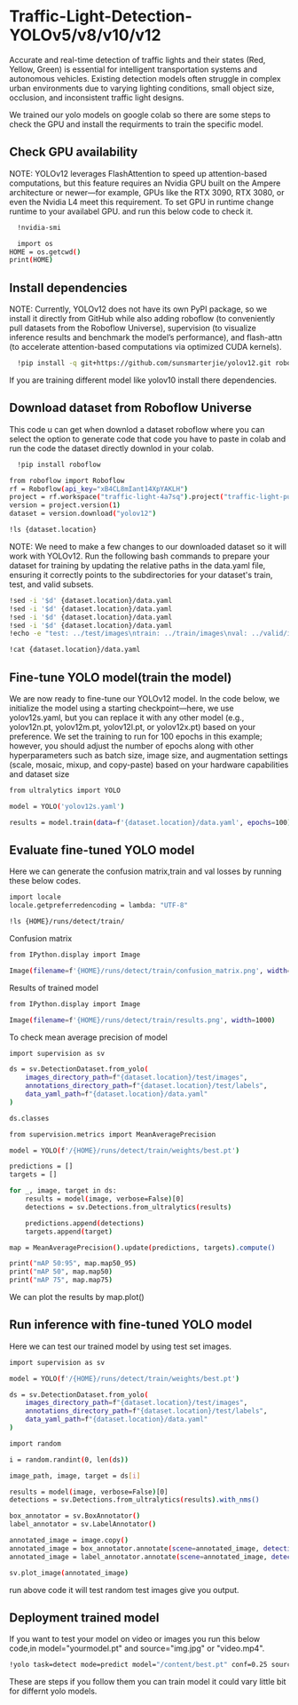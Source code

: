 

# Traffic-Light-Detection-YOLOv5/v8/v10/v12

Accurate and real-time detection of traffic lights and their states (Red, Yellow, Green) is essential for intelligent transportation systems and autonomous vehicles. Existing detection models often struggle in complex urban environments due to varying lighting conditions, small object size, occlusion, and inconsistent traffic light designs.

We trained our yolo models on google colab so there are some steps
to check the GPU and install the requirments to train the specific model.


## Check GPU availability

NOTE: YOLOv12 leverages FlashAttention to speed up attention-based computations, but this feature requires an Nvidia GPU built on the Ampere architecture or newer—for example, GPUs like the RTX 3090, RTX 3080, or even the Nvidia L4 meet this requirement.
To set GPU in runtime change runtime to your availabel GPU.
and run this below code to check it.

```bash
  !nvidia-smi
```
```bash
  import os
HOME = os.getcwd()
print(HOME)
```
## Install dependencies
NOTE: Currently, YOLOv12 does not have its own PyPI package, so we install it directly from GitHub while also adding roboflow (to conveniently pull datasets from the Roboflow Universe), supervision (to visualize inference results and benchmark the model’s performance), and flash-attn (to accelerate attention-based computations via optimized CUDA kernels).
```bash
  !pip install -q git+https://github.com/sunsmarterjie/yolov12.git roboflow supervision flash-attn
```
If you are training different model like yolov10 install there dependencies.
## Download dataset from Roboflow Universe
This code u can get when downlod a dataset roboflow where you can select the option to generate code that code you have to paste in colab and run the code the dataset directly downlod in your colab.
```bash
  !pip install roboflow

from roboflow import Roboflow
rf = Roboflow(api_key="xB4CL8mIant14XpYAKLH")
project = rf.workspace("traffic-light-4a7sq").project("traffic-light-pu1o5-lknqx")
version = project.version(1)
dataset = version.download("yolov12")
```
```bash
!ls {dataset.location}
```
NOTE: We need to make a few changes to our downloaded dataset so it will work with YOLOv12. Run the following bash commands to prepare your dataset for training by updating the relative paths in the data.yaml file, ensuring it correctly points to the subdirectories for your dataset's train, test, and valid subsets.
```bash
!sed -i '$d' {dataset.location}/data.yaml
!sed -i '$d' {dataset.location}/data.yaml
!sed -i '$d' {dataset.location}/data.yaml
!sed -i '$d' {dataset.location}/data.yaml
!echo -e "test: ../test/images\ntrain: ../train/images\nval: ../valid/images" >> {dataset.location}/data.yaml
```
```bash
!cat {dataset.location}/data.yaml
```
## Fine-tune YOLO model(train the model)
We are now ready to fine-tune our YOLOv12 model. In the code below, we initialize the model using a starting checkpoint—here, we use yolov12s.yaml, but you can replace it with any other model (e.g., yolov12n.pt, yolov12m.pt, yolov12l.pt, or yolov12x.pt) based on your preference. We set the training to run for 100 epochs in this example; however, you should adjust the number of epochs along with other hyperparameters such as batch size, image size, and augmentation settings (scale, mosaic, mixup, and copy-paste) based on your hardware capabilities and dataset size
```bash
from ultralytics import YOLO

model = YOLO('yolov12s.yaml')

results = model.train(data=f'{dataset.location}/data.yaml', epochs=100)
```
## Evaluate fine-tuned YOLO model

Here we can generate the confusion matrix,train and val losses by running these below codes.
```bash
import locale
locale.getpreferredencoding = lambda: "UTF-8"

!ls {HOME}/runs/detect/train/
```
Confusion matrix
```bash
from IPython.display import Image

Image(filename=f'{HOME}/runs/detect/train/confusion_matrix.png', width=1000)
```
Results of trained model
```bash
from IPython.display import Image

Image(filename=f'{HOME}/runs/detect/train/results.png', width=1000)
```
To check mean average precision of model
```bash
import supervision as sv

ds = sv.DetectionDataset.from_yolo(
    images_directory_path=f"{dataset.location}/test/images",
    annotations_directory_path=f"{dataset.location}/test/labels",
    data_yaml_path=f"{dataset.location}/data.yaml"
)

ds.classes
```
```bash
from supervision.metrics import MeanAveragePrecision

model = YOLO(f'/{HOME}/runs/detect/train/weights/best.pt')

predictions = []
targets = []

for _, image, target in ds:
    results = model(image, verbose=False)[0]
    detections = sv.Detections.from_ultralytics(results)

    predictions.append(detections)
    targets.append(target)

map = MeanAveragePrecision().update(predictions, targets).compute()
```
```bash
print("mAP 50:95", map.map50_95)
print("mAP 50", map.map50)
print("mAP 75", map.map75)
```
We can plot the results by map.plot()

## Run inference with fine-tuned YOLO model
Here we can test our trained model by using test set images.
```bash
import supervision as sv

model = YOLO(f'/{HOME}/runs/detect/train/weights/best.pt')

ds = sv.DetectionDataset.from_yolo(
    images_directory_path=f"{dataset.location}/test/images",
    annotations_directory_path=f"{dataset.location}/test/labels",
    data_yaml_path=f"{dataset.location}/data.yaml"
)
```
```bash
import random

i = random.randint(0, len(ds))

image_path, image, target = ds[i]

results = model(image, verbose=False)[0]
detections = sv.Detections.from_ultralytics(results).with_nms()

box_annotator = sv.BoxAnnotator()
label_annotator = sv.LabelAnnotator()

annotated_image = image.copy()
annotated_image = box_annotator.annotate(scene=annotated_image, detections=detections)
annotated_image = label_annotator.annotate(scene=annotated_image, detections=detections)

sv.plot_image(annotated_image)
```
run above code it will test random test images give you output.

## Deployment trained model
If you want to test your model on video or images you run this below code,in model="yourmodel.pt" and source="img.jpg" or "video.mp4".
```bash
!yolo task=detect mode=predict model="/content/best.pt" conf=0.25 source="/content/traffic2.jpg" save=True
```
These are steps if you follow them you can train model it could vary little bit for differnt yolo models. 